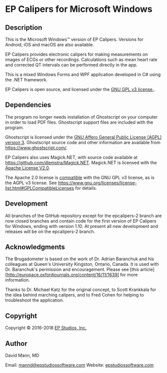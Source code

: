 # EP Calipers for Microsoft Windows

## Description 
This is the Microsoft Windows™ version of EP Calipers.
Versions for Android, iOS and macOS are also available.

EP Calipers provides electronic calipers for making measurements on
images of ECGs or other recordings.  Calculations such as mean
heart rate and corrected QT intervals can be performed directly in the
app.

This is a mixed Windows Forms and WPF application developed in C# using the .NET framework.

EP Calipers is open source, and licensed under the
[GNU GPL v3 license.](http://www.gnu.org/licenses/gpl.html).

## Dependencies
The program no longer needs installation of Ghostscript on your computer in order to load PDF files.  Ghostscript support files are included with the program.

Ghostscript is licensed under the [GNU Affero General Public License (AGPL) version 3](https://www.gnu.org/licenses/agpl.html).  Ghostscript source code and other information are available from https://www.ghostscript.com/.

EP Calipers also uses Magick.NET, with source code available at https://github.com/dlemstra/Magick.NET.  Magick.NET is licensed with the [Apache License V2.0](http://apache.org/licenses/LICENSE-2.0.html).

The Apache 2.0 license is [compatible](http://www.apache.org/licenses/GPL-compatibility.html) with the GNU GPL v3 license, as is the AGPL v3 license.  See https://www.gnu.org/licenses/license-list.html#GPLCompatibleLicenses for details.

## Development
All branches of the GitHub repository except for the epcalipers-2 branch are now closed branches and contain code for the first version of EP Calipers for Windows, ending with version 1.10.  At present all new development and releases will be on the epcalipers-2 branch.

## Acknowledgments
The Brugadometer is based on the work of Dr. Adrian Baranchuk and his colleagues at Queen's University Kingston, Ontario, Canada. It is used with Dr. Baranchuk's permission and encouragement. Please see [this article][http://europace.oxfordjournals.org/content/16/11/1639] for more information.

Thanks to Dr. Michael Katz for the original concept, to Scott Krankkala for the idea behind marching calipers, and to Fred Cohen for helping to troubleshoot the application.

## Copyright
Copyright © 2016-2018 [EP Studios, Inc.](https://www.epstudiossoftware.com)

## Author
David Mann, MD

Email: [mannd@epstudiossoftware.com](mailto:mannd@epstudiossoftware.com) 
Website: [epstudiossoftware.com](https://www.epstudiossoftware.com) 
